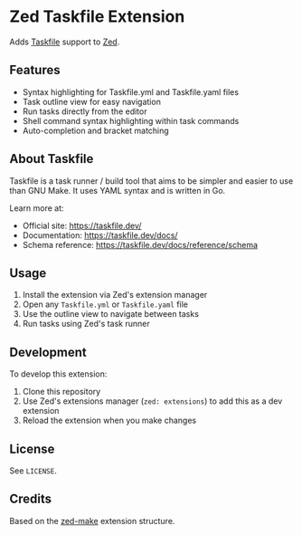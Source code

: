 # Zed Taskfile Extension

Adds [Taskfile](https://taskfile.dev/) support to [Zed](https://zed.dev/).

## Features

- Syntax highlighting for Taskfile.yml and Taskfile.yaml files
- Task outline view for easy navigation
- Run tasks directly from the editor
- Shell command syntax highlighting within task commands
- Auto-completion and bracket matching

## About Taskfile

Taskfile is a task runner / build tool that aims to be simpler and easier to use than GNU Make. It uses YAML syntax and is written in Go.

Learn more at:
- Official site: https://taskfile.dev/
- Documentation: https://taskfile.dev/docs/
- Schema reference: https://taskfile.dev/docs/reference/schema

## Usage

1. Install the extension via Zed's extension manager
2. Open any `Taskfile.yml` or `Taskfile.yaml` file
3. Use the outline view to navigate between tasks
4. Run tasks using Zed's task runner

## Development

To develop this extension:

1. Clone this repository
2. Use Zed's extensions manager (`zed: extensions`) to add this as a dev extension
3. Reload the extension when you make changes

## License

See `LICENSE`.

## Credits

Based on the [zed-make](https://github.com/caius/zed-make) extension structure.
